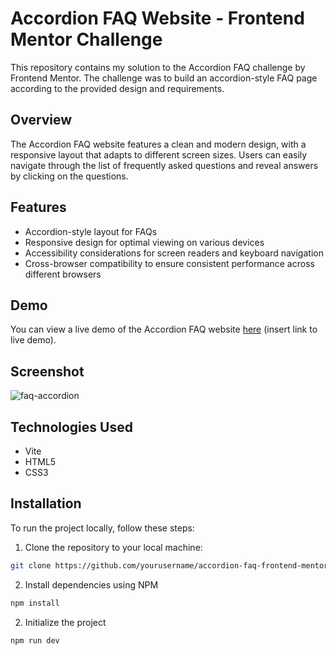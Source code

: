 # Accordion FAQ Website - Frontend Mentor Challenge

This repository contains my solution to the Accordion FAQ challenge by Frontend Mentor. The challenge was to build an accordion-style FAQ page according to the provided design and requirements.

## Overview

The Accordion FAQ website features a clean and modern design, with a responsive layout that adapts to different screen sizes. Users can easily navigate through the list of frequently asked questions and reveal answers by clicking on the questions.

## Features

- Accordion-style layout for FAQs
- Responsive design for optimal viewing on various devices
- Accessibility considerations for screen readers and keyboard navigation
- Cross-browser compatibility to ensure consistent performance across different browsers

## Demo

You can view a live demo of the Accordion FAQ website [here](faq-accordion-main.pages.dev) (insert link to live demo).

## Screenshot

![faq-accordion](https://github.com/dilanrojas/faq-accordion-main/assets/99371498/290d4a57-ccae-4bda-bbfa-66ceb70a61d8)

## Technologies Used

- Vite
- HTML5
- CSS3

## Installation

To run the project locally, follow these steps:

1. Clone the repository to your local machine:

```bash
git clone https://github.com/yourusername/accordion-faq-frontend-mentor.git
```

2. Install dependencies using NPM

```bash
npm install
```

2. Initialize the project

```bash
npm run dev
```

